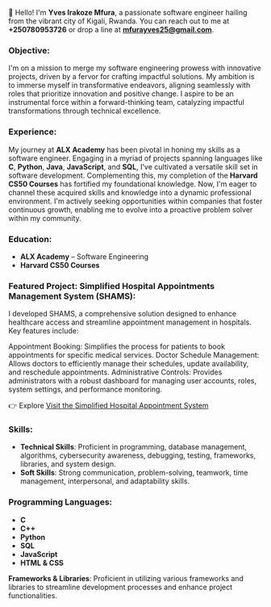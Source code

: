 👋 Hello! I'm **Yves Irakoze Mfura**, a passionate software engineer hailing from the vibrant city of Kigali, Rwanda. You can reach out to me at **+250780953726** or drop a line at **mfurayves25@gmail.com**.

### Objective:
I'm on a mission to merge my software engineering prowess with innovative projects, driven by a fervor for crafting impactful solutions. My ambition is to immerse myself in transformative endeavors, aligning seamlessly with roles that prioritize innovation and positive change. I aspire to be an instrumental force within a forward-thinking team, catalyzing impactful transformations through technical excellence.

### Experience:
My journey at **ALX Academy** has been pivotal in honing my skills as a software engineer. Engaging in a myriad of projects spanning languages like **C**, **Python**, **Java**, **JavaScript**, and **SQL**, I've cultivated a versatile skill set in software development. Complementing this, my completion of the **Harvard CS50 Courses** has fortified my foundational knowledge. Now, I'm eager to channel these acquired skills and knowledge into a dynamic professional environment. I'm actively seeking opportunities within companies that foster continuous growth, enabling me to evolve into a proactive problem solver within my community.

### Education:
- **ALX Academy** – Software Engineering
- **Harvard CS50 Courses**

### Featured Project: Simplified Hospital Appointments Management System (SHAMS):
I developed SHAMS, a comprehensive solution designed to enhance healthcare access and streamline appointment management in hospitals. Key features include:

Appointment Booking: Simplifies the process for patients to book appointments for specific medical services.
Doctor Schedule Management: Allows doctors to efficiently manage their schedules, update availability, and reschedule appointments.
Administrative Controls: Provides administrators with a robust dashboard for managing user accounts, roles, system settings, and performance monitoring.

👉 Explore [Visit the Simplified Hospital Appointment System](https://simplified-hospital-appointment.onrender.com)


### Skills:
- **Technical Skills**: Proficient in programming, database management, algorithms, cybersecurity awareness, debugging, testing, frameworks, libraries, and system design.
- **Soft Skills**: Strong communication, problem-solving, teamwork, time management, interpersonal, and adaptability skills.

### Programming Languages:
- **C**
- **C++**
- **Python**
- **SQL**
- **JavaScript**
- **HTML & CSS**
  
**Frameworks & Libraries**: Proficient in utilizing various frameworks and libraries to streamline development processes and enhance project functionalities.
